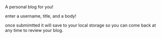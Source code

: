 A personal blog for you!

enter a username, title, and a body!

once submimtted it will save to your local storage so you can come back at any time to review your blog.
